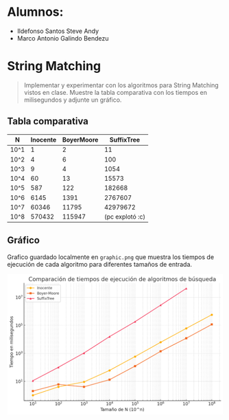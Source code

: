 # Alumnos:

- Ildefonso Santos Steve Andy
- Marco Antonio Galindo Bendezu

# String Matching

> Implementar y experimentar con los algoritmos para String Matching vistos en clase.
> Muestre la tabla comparativa con los tiempos en milisegundos y adjunte un gráfico.

## Tabla comparativa

| N    | Inocente | BoyerMoore | SuffixTree      |
| ---- | -------- | ---------- | --------------- |
| 10^1 | 1        | 2          | 11              |
| 10^2 | 4        | 6          | 100             |
| 10^3 | 9        | 4          | 1054            |
| 10^4 | 60       | 13         | 15573           |
| 10^5 | 587      | 122        | 182668          |
| 10^6 | 6145     | 1391       | 2767607         |
| 10^7 | 60346    | 11795      | 42979672        |
| 10^8 | 570432   | 115947     | (pc explotó :c) |

## Gráfico

Grafico guardado localmente en `graphic.png` que muestra los tiempos de ejecución de cada algoritmo para diferentes tamaños de entrada.

![Gráfico de tiempos](./graphic.png)
